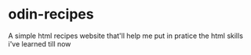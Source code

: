 # odin-recipes
A simple html recipes website that'll help me put in pratice the html skills i've learned till now
